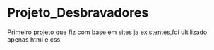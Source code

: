 # Projeto_Desbravadores
 
Primeiro projeto que fiz com base em sites ja existentes,foi ultilizado apenas html e css.
